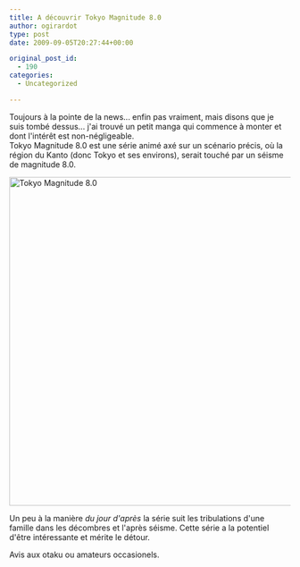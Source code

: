 ```yaml
---
title: A découvrir Tokyo Magnitude 8.0
author: ogirardot
type: post
date: 2009-09-05T20:27:44+00:00

original_post_id:
  - 190
categories:
  - Uncategorized

---
```

<!--more-->
Toujours à la pointe de la news... enfin pas vraiment, mais disons que je suis tombé dessus... j'ai trouvé un petit manga qui commence à monter et dont l'intérêt est non-négligeable.  
Tokyo Magnitude 8.0 est une série animé axé sur un scénario précis, où la région du Kanto (donc Tokyo et ses environs), serait touché par un séisme de magnitude 8.0.

<a rel="attachment wp-att-191" href="http://ogirardot.wordpress.com/wp-content/uploads/2009/09/image-1.png"><img loading="lazy" decoding="async" class="aligncenter size-full wp-image-191" title="Tokyo Magnitude 8.0" src="http://ogirardot.wordpress.com/wp-content/uploads/2009/09/image-1.png" alt="Tokyo Magnitude 8.0" width="1263" height="588" /></a>

Un peu à la manière _du jour d'après_ la série suit les tribulations d'une famille dans les décombres et l'après séisme. Cette série a la potentiel d'être intéressante et mérite le détour.

Avis aux otaku ou amateurs occasionels.